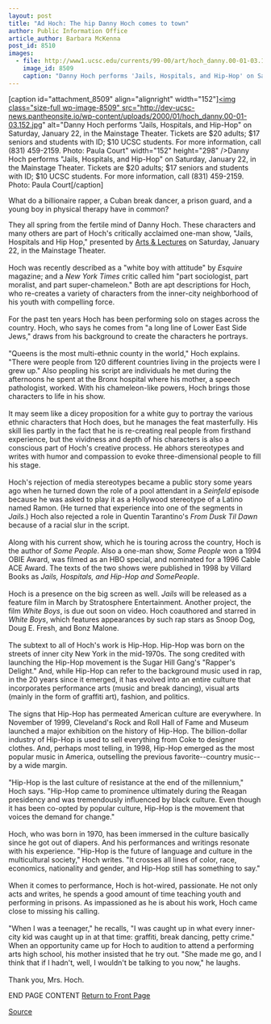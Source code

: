 ```yaml
---
layout: post
title: "Ad Hoch: The hip Danny Hoch comes to town"
author: Public Information Office
article_author: Barbara McKenna
post_id: 8510
images:
  - file: http://www1.ucsc.edu/currents/99-00/art/hoch_danny.00-01-03.152.jpg
    image_id: 8509
    caption: "Danny Hoch performs 'Jails, Hospitals, and Hip-Hop' on Saturday, January 22, in the Mainstage Theater. Tickets are $20 adults; $17 seniors and students with ID; $10 UCSC students. For more information, call (831) 459-2159. Photo: Paula Court"
---
```


[caption id="attachment_8509" align="alignright" width="152"]<a href="http://dev-ucsc-news.pantheonsite.io/wp-content/uploads/2000/01/hoch_danny.00-01-03.152.jpg"><img class="size-full wp-image-8509" src="http://dev-ucsc-news.pantheonsite.io/wp-content/uploads/2000/01/hoch_danny.00-01-03.152.jpg" alt="Danny Hoch performs "Jails, Hospitals, and Hip-Hop" on Saturday, January 22, in the Mainstage Theater. Tickets are $20 adults; $17 seniors and students with ID; $10 UCSC students. For more information, call (831) 459-2159. Photo: Paula Court" width="152" height="298" /></a>Danny Hoch performs "Jails, Hospitals, and Hip-Hop" on Saturday, January 22, in the Mainstage Theater. Tickets are $20 adults; $17 seniors and students with ID; $10 UCSC students. For more information, call (831) 459-2159. Photo: Paula Court[/caption]
<p>
  What do a billionaire rapper, a Cuban break dancer, a prison guard, and a young boy in physical therapy have in common?
</p>They all spring from the fertile mind of Danny Hoch. These characters and many others are part of Hoch's critically acclaimed one-man show, "Jails, Hospitals and Hip Hop," presented by <a href="http://events.ucsc.edu/artslecs/">Arts &amp; Lectures</a> on Saturday, January 22, in the Mainstage Theater.<br>
<br>
Hoch was recently described as a "white boy with attitude" by <i>Esquire</i> magazine; and a <i>New York Times</i> critic called him "part sociologist, part moralist, and part super-chameleon." Both are apt descriptions for Hoch, who re-creates a variety of characters from the inner-city neighborhood of his youth with compelling force.<br>
<br>
For the past ten years Hoch has been performing solo on stages across the country. Hoch, who says he comes from "a long line of Lower East Side Jews," draws from his background to create the characters he portrays.<br>
<br>
"Queens is the most multi-ethnic county in the world," Hoch explains. "There were people from 120 different countries living in the projects were I grew up." Also peopling his script are individuals he met during the afternoons he spent at the Bronx hospital where his mother, a speech pathologist, worked. With his chameleon-like powers, Hoch brings those characters to life in his show.<br>
<br>
It may seem like a dicey proposition for a white guy to portray the various ethnic characters that Hoch does, but he manages the feat masterfully. His skill lies partly in the fact that he is re-creating real people from firsthand experience, but the vividness and depth of his characters is also a conscious part of Hoch's creative process. He abhors stereotypes and writes with humor and compassion to evoke three-dimensional people to fill his stage.<br>
<br>
Hoch's rejection of media stereotypes became a public story some years ago when he turned down the role of a pool attendant in a <i>Seinfeld</i> episode because he was asked to play it as a Hollywood stereotype of a Latino named Ramon. (He turned that experience into one of the segments in <i>Jails</i>.) Hoch also rejected a role in Quentin Tarantino's <i>From Dusk Til Dawn</i> because of a racial slur in the script.<br>
<br>
Along with his current show, which he is touring across the country, Hoch is the author of <i>Some People</i>. Also a one-man show, <i>Some People</i> won a 1994 OBIE Award, was filmed as an HBO special, and nominated for a 1996 Cable ACE Award. The texts of the two shows were published in 1998 by Villard Books as <i>Jails, Hospitals, and Hip-Hop and Some</i><i>People</i>.<br>
<br>
Hoch is a presence on the big screen as well. <i>Jails</i> will be released as a feature film in March by Stratosphere Entertainment. Another project, the film <i>White Boys</i>, is due out soon on video. Hoch coauthored and starred in <i>White Boys</i>, which features appearances by such rap stars as Snoop Dog, Doug E. Fresh, and Bonz Malone.<br>
<br>
The subtext to all of Hoch's work is Hip-Hop. Hip-Hop was born on the streets of inner city New York in the mid-1970s. The song credited with launching the Hip-Hop movement is the Sugar Hill Gang's "Rapper's Delight." And, while Hip-Hop can refer to the background music used in rap, in the 20 years since it emerged, it has evolved into an entire culture that incorporates performance arts (music and break dancing), visual arts (mainly in the form of graffiti art), fashion, and politics.<br>
<br>
The signs that Hip-Hop has permeated American culture are everywhere. In November of 1999, Cleveland's Rock and Roll Hall of Fame and Museum launched a major exhibition on the history of Hip-Hop. The billion-dollar industry of Hip-Hop is used to sell everything from Coke to designer clothes. And, perhaps most telling, in 1998, Hip-Hop emerged as the most popular music in America, outselling the previous favorite--country music--by a wide margin.<br>
<br>
"Hip-Hop is the last culture of resistance at the end of the millennium," Hoch says. "Hip-Hop came to prominence ultimately during the Reagan presidency and was tremendously influenced by black culture. Even though it has been co-opted by popular culture, Hip-Hop is the movement that voices the demand for change."<br>
<br>
Hoch, who was born in 1970, has been immersed in the culture basically since he got out of diapers. And his performances and writings resonate with his experience. "Hip-Hop is the future of language and culture in the multicultural society," Hoch writes. "It crosses all lines of color, race, economics, nationality and gender, and Hip-Hop still has something to say."<br>
<br>
When it comes to performance, Hoch is hot-wired, passionate. He not only acts and writes, he spends a good amount of time teaching youth and performing in prisons. As impassioned as he is about his work, Hoch came close to missing his calling.<br>
<br>
"When I was a teenager," he recalls, "I was caught up in what every inner-city kid was caught up in at that time: graffiti, break dancing, petty crime." When an opportunity came up for Hoch to audition to attend a performing arts high school, his mother insisted that he try out. "She made me go, and I think that if I hadn't, well, I wouldn't be talking to you now," he laughs.<br>
<br>
Thank you, Mrs. Hoch.
<p>
  END PAGE CONTENT <a href="../../index.html">Return to Front Page</a> <img align="bottom" alt=" " border="0" height="1" src="../../images/trans.gif" width="385">
</p>
<p><a href="http://www1.ucsc.edu/currents/99-00/01-03/hoch.html" title="Permalink to hoch">Source</a></p>
